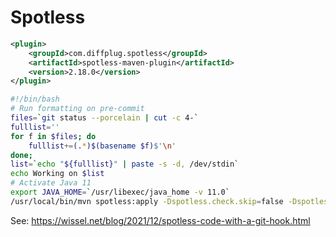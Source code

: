 # Spotless

```xml
<plugin>
	<groupId>com.diffplug.spotless</groupId>
	<artifactId>spotless-maven-plugin</artifactId>
	<version>2.18.0</version>
</plugin>
```

```bash
#!/bin/bash
# Run formatting on pre-commit
files=`git status --porcelain | cut -c 4-`
fulllist=''
for f in $files; do
    fulllist+=(.*)$(basename $f)$'\n'
done;
list=`echo "${fulllist}" | paste -s -d, /dev/stdin`
echo Working on $list
# Activate Java 11
export JAVA_HOME=`/usr/libexec/java_home -v 11.0`
/usr/local/bin/mvn spotless:apply -Dspotless.check.skip=false -DspotlessFiles=$list
```

See: https://wissel.net/blog/2021/12/spotless-code-with-a-git-hook.html
